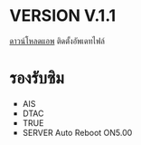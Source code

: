 # VERSION V.1.1
<a href="https://github.com/master-only/CS-VPN/raw/main/CS-VPN.apk" target="_blank">ดาวน์โหลดแอพ</a>
ติดตั้งอัพเดทไฟล์
# รองรับซิม
<UL type = "square">
    <LI> AIS
    <LI> DTAC
    <LI> TRUE
    <LI> SERVER Auto Reboot ON5.00


